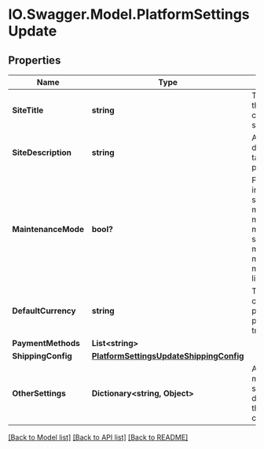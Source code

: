 # IO.Swagger.Model.PlatformSettingsUpdate
## Properties

Name | Type | Description | Notes
------------ | ------------- | ------------- | -------------
**SiteTitle** | **string** | The title of the e-commerce site. | 
**SiteDescription** | **string** | A brief description or tagline for the platform. | 
**MaintenanceMode** | **bool?** | Flag to indicate if the site is in maintenance mode. True means the site is in maintenance mode, false means it&#x27;s live. | [optional] 
**DefaultCurrency** | **string** | The default currency for product pricing and transactions. | [optional] 
**PaymentMethods** | **List&lt;string&gt;** |  | [optional] 
**ShippingConfig** | [**PlatformSettingsUpdateShippingConfig**](PlatformSettingsUpdateShippingConfig.md) |  | [optional] 
**OtherSettings** | **Dictionary&lt;string, Object&gt;** | Any other miscellaneous settings that don&#x27;t fit into the above categories. | [optional] 

[[Back to Model list]](../README.md#documentation-for-models) [[Back to API list]](../README.md#documentation-for-api-endpoints) [[Back to README]](../README.md)


